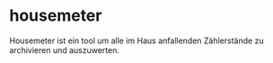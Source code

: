 # housemeter

Housemeter ist ein tool um alle im Haus anfallenden Zählerstände zu archivieren und auszuwerten.
